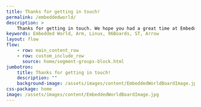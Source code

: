 ```yaml
---
title: Thanks for getting in touch!
permalink: /embeddedworld/
description: >
    Thanks for getting in touch. We hope you had a great time at Embedded World. You can find more information about Linaro from the links below, or let us know what your question is, we’ll do the work and get back to you.
keywords: Embedded World, Arm, Linux, 96Boards, ST, Arrow
layout: flow
flow:
    - row: main_content_row
    - row: custom_include_row
      source: home/segment-groups-block.html
jumbotron:
    title: Thanks for getting in touch!
    description: ""
    background-image: /assets/images/content/EmbeddedWorldBoardImage.jpg
css-package: home
image: /assets/images/content/EmbeddedWorldBoardImage.jpg
---
```

<div class="row content" id="content-container">
    <div class="container">
        <div class="cognito">
        <script src="https://services.cognitoforms.com/s/KvRQmIn2dku6k6gGP711jw"></script>
        <script>Cognito.load("forms", { id: "18" });</script>
        </div>
    </div>
</div>
